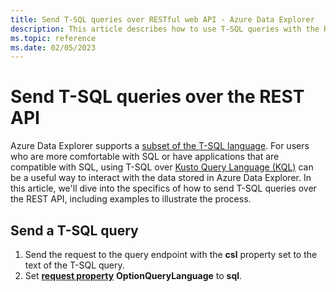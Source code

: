 ```yaml
---
title: Send T-SQL queries over RESTful web API - Azure Data Explorer
description: This article describes how to use T-SQL queries with the RESTful web API for Azure Data Explorer.
ms.topic: reference
ms.date: 02/05/2023
---
```


# Send T-SQL queries over the REST API

Azure Data Explorer supports a [subset of the T-SQL language](../tds/sqlknownissues.md). For users who are more comfortable with SQL or have applications that are compatible with SQL, using T-SQL over [Kusto Query Language (KQL)](../../query/index.md) can be a useful way to interact with the data stored in Azure Data Explorer. In this article, we'll dive into the specifics of how to send T-SQL queries over the REST API, including examples to illustrate the process.

## Send a T-SQL query

1. Send the request to the query endpoint with the **csl** property set to the text of the T-SQL query.
1. Set **[request property](../netfx/request-properties.md)** **OptionQueryLanguage** to **sql**.
